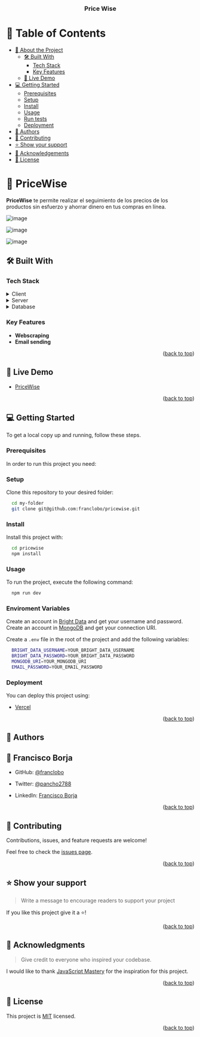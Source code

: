 <a name="readme-top"></a>

<div align="center">
  <br/>

  <h3><b>Price Wise</b></h3>

</div>

<!-- TABLE OF CONTENTS -->

# 📗 Table of Contents

- [📖 About the Project](#about-project)
  - [🛠 Built With](#built-with)
    - [Tech Stack](#tech-stack)
    - [Key Features](#key-features)
  - [🚀 Live Demo](#live-demo)
- [💻 Getting Started](#getting-started)
  - [Prerequisites](#prerequisites)
  - [Setup](#setup)
  - [Install](#install)
  - [Usage](#usage)
  - [Run tests](#run-tests)
  - [Deployment](#deployment)
- [👥 Authors](#authors)
- [🤝 Contributing](#contributing)
- [⭐️ Show your support](#support)
- [🙏 Acknowledgements](#acknowledgements)
- [📝 License](#license)

<!-- PROJECT DESCRIPTION -->

# 📖 PriceWise<a name="about-project"></a>


**PriceWise** te permite realizar el seguimiento de los precios de los productos sin esfuerzo y ahorrar dinero en tus compras en línea.

![image](https://github.com/user-attachments/assets/ee5a3670-02a6-4ebb-a288-5082424bb543)

![image](https://github.com/user-attachments/assets/80e350df-1db8-4140-b2cf-eedff6d2b4d9)

![image](https://github.com/user-attachments/assets/3477d76c-0793-41e3-8584-6ea2ab915acd)

## 🛠 Built With <a name="built-with"></a>

### Tech Stack <a name="tech-stack"></a>

<details>
  <summary>Client</summary>
  <ul>
    <li><a href="https://nextjs.org/">Next.js</a></li>
  </ul>
</details>

<details>
  <summary>Server</summary>
  <ul>
    <li><a href="https://www.mongodb.com/">MongoDB</a></li>
  </ul>
</details>

<details>
<summary>Database</summary>
  <ul>
    <li><a href="https://www.mongodb.com/">MongoDB</a></li>
  </ul>
</details>

<!-- Features -->

### Key Features <a name="key-features"></a>

- **Webscraping**
- **Email sending**

<p align="right">(<a href="#readme-top">back to top</a>)</p>

<!-- LIVE DEMO -->

## 🚀 Live Demo <a name="live-demo"></a>


- [PriceWise](https://pricewise-azure-seven.vercel.app/)

<p align="right">(<a href="#readme-top">back to top</a>)</p>

<!-- GETTING STARTED -->

## 💻 Getting Started <a name="getting-started"></a>

To get a local copy up and running, follow these steps.

### Prerequisites

In order to run this project you need:

### Setup

Clone this repository to your desired folder:

```sh
  cd my-folder
  git clone git@github.com:franclobo/pricewise.git
```

### Install

Install this project with:

```sh
  cd pricewise
  npm install
```

### Usage

To run the project, execute the following command:


```sh
  npm run dev
```

### Enviroment Variables

Create an account in [Bright Data](https://brightdata.es/) and get your username and password.
Create an account in [MongoDB](https://www.mongodb.com/) and get your connection URI.

Create a `.env` file in the root of the project and add the following variables:

```sh
  BRIGHT_DATA_USERNAME=YOUR_BRIGHT_DATA_USERNAME
  BRIGHT_DATA_PASSWORD=YOUR_BRIGHT_DATA_PASSWORD
  MONGODB_URI=YOUR_MONGODB_URI
  EMAIL_PASSWORD=YOUR_EMAIL_PASSWORD
```

### Deployment

You can deploy this project using:

- [Vercel](https://vercel.com/)

<p align="right">(<a href="#readme-top">back to top</a>)</p>

<!-- AUTHORS -->

## 👥 Authors <a name="authors"></a>



## 👤 Francisco Borja

- GitHub: [@franclobo](https://github.com/franclobo)

- Twitter: [@pancho2788](https://twitter.com/Pancho2788)

- LinkedIn: [Francisco Borja](https://www.linkedin.com/in/francisco-borja-lobato/)


<p align="right">(<a href="#readme-top">back to top</a>)</p>


<!-- CONTRIBUTING -->

## 🤝 Contributing <a name="contributing"></a>

Contributions, issues, and feature requests are welcome!

Feel free to check the [issues page](../../issues/).

<p align="right">(<a href="#readme-top">back to top</a>)</p>

<!-- SUPPORT -->

## ⭐️ Show your support <a name="support"></a>

> Write a message to encourage readers to support your project

If you like this project give it a ⭐️!

<p align="right">(<a href="#readme-top">back to top</a>)</p>

<!-- ACKNOWLEDGEMENTS -->

## 🙏 Acknowledgments <a name="acknowledgements"></a>

> Give credit to everyone who inspired your codebase.

I would like to thank [JavaScript Mastery](https://www.youtube.com/watch?v=lh9XVGv6BHs&list=WL&index=40&t=9051s) for the inspiration for this project.

<p align="right">(<a href="#readme-top">back to top</a>)</p>

<!-- LICENSE -->

## 📝 License <a name="license"></a>

This project is [MIT](./LICENSE) licensed.

<p align="right">(<a href="#readme-top">back to top</a>)</p>
